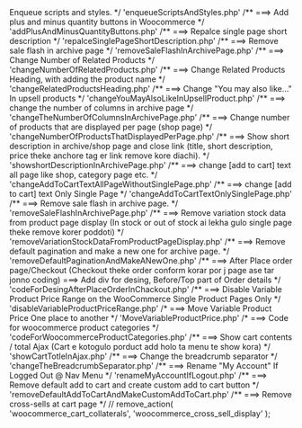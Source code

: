 <?php
	/**
	 ===> Enqueue scripts and styles.
	 */
	'enqueueScriptsAndStyles.php'
	/**
	  ===> Add plus and minus quantity buttons in Woocommerce
	 */		
	'addPlusAndMinusQuantityButtons.php'
	/**
	 ===> Repalce single page short description
	*/
	'repalceSinglePageShortDescription.php'	
	/**
	===> Remove sale flash in archive page
	*/
    'removeSaleFlashInArchivePage.php'	
	/**
	 ===> Change Number of Related Products	 
	*/
	 
	'changeNumberOfRelatedProducts.php'
	 /**
	  ===> Change Related Products Heading, with adding the product name
	*/
	'changeRelatedProductsHeading.php'
	/**
	 ===> Change "You may also like..." In upsell products
	 */
	'changeYouMayAlsoLikeInUpsellProduct.php'
	/**
	===> change the number of columns in archive page
	*/
	'changeTheNumberOfColumnsInArchivePage.php'
    /**
	 ===> Change number of products that are displayed per page (shop page)
	 */
	'changeNumberOfProductsThatDisplayedPerPage.php'
    /**
	===> Show short description in archive/shop page and close link (title, short description, price theke anchore tag er link remove kore diachi).
	*/
	'showshortDescriptionInArchivePage.php'
	/** 
	 ===> change [add to cart] text all page like shop, category page etc. 
	*/
	'changeAddToCartTextAllPageWithoutSinglePage.php'
	/** 
	 ===> change [add to cart] text Only Single Page
	*/
	'changeAddToCartTextOnlySinglePage.php'
	/**
	===> Remove sale flash in archive page.
	*/
	'removeSaleFlashInArchivePage.php'
	/**
	===> Remove variation stock data from product page display (In stock or out of stock ai lekha gulo single page theke remove korer poddoti)
	*/
	'removeVariationStockDataFromProductPageDisplay.php'
	/**
	===> Remove default pagination and make a new one for archive page.
	*/
	'removeDefaultPaginationAndMakeANewOne.php'
	/**
	===> After Place order page/Checkout (Checkout theke order conform korar por j page ase tar jonno coding)
	===> Add div for desing, Before/Top part of Order details
	*/
	'codeForDesingAfterPlaceOrderInChackout.php'
	/**
	===> Disable Variable Product Price Range on the WooCommerce Single Product Pages Only
	*/
	'disableVariableProductPriceRange.php'
	/*
	===> Move Variable Product Price One place to another
	*/
	'MoveVariableProductPrice.php'
	/*
	===> Code for woocommerce product categories
	*/
	'codeForWoocommerceProductCategories.php'
	/**
	===> Show cart contents / total Ajax (Cart e kotogulo porduct add holo ta menu te show kora)
	 */
	'showCartTotleInAjax.php'
	/**
	 ===> Change the breadcrumb separator
	 */
 	'changeTheBreadcrumbSeparator.php'
	/**
	 ===> Rename "My Account" If Logged Out @ Nav Menu
	*/ 
  	'renameMyAccountIfLogout.php'	
	/**
	 ===> Remove default add to cart and create custom add to cart button
	*/
	'removeDefaultAddToCartAndMakeCustomAddToCart.php'	
	/**
	===> Remove cross-sells at cart page
	*/ 
	// remove_action( 'woocommerce_cart_collaterals', 'woocommerce_cross_sell_display' );

